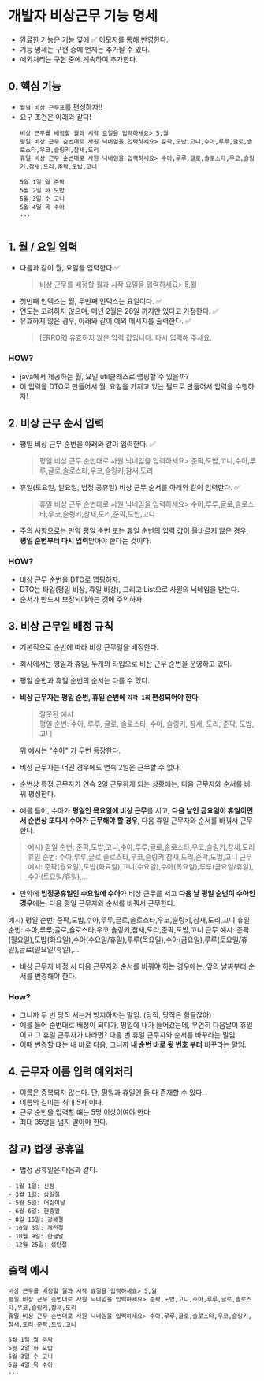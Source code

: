 # 개발자 비상근무 기능 명세

- 완료한 기능은 기능 옆에 ✅ 이모지를 통해 반영한다.
- 기능 명세는 구현 중에 언제든 추가될 수 있다.
- 예외처리는 구현 중에 계속하여 추가한다.

##  0. 핵심 기능
- `월별 비상 근무표`를 편성하자!!
- 요구 조건은 아래와 같다!
    ```
    비상 근무를 배정할 월과 시작 요일을 입력하세요> 5,월
    평일 비상 근무 순번대로 사원 닉네임을 입력하세요> 준팍,도밥,고니,수아,루루,글로,솔로스타,우코,슬링키,참새,도리
    휴일 비상 근무 순번대로 사원 닉네임을 입력하세요> 수아,루루,글로,솔로스타,우코,슬링키,참새,도리,준팍,도밥,고니
    
    5월 1일 월 준팍
    5월 2일 화 도밥
    5월 3일 수 고니
    5월 4일 목 수아
    ...


## 1. 월 / 요일 입력
- 다음과 같이 월, 요일을 입력한다.✅
    >비상 근무를 배정할 월과 시작 요일을 입력하세요> 5,월
- 첫번째 인덱스는 월, 두번째 인덱스는 요일이다. ✅
- 연도는 고려하지 않으며, 매년 2월은 28일 까지만 있다고 가정한다. ✅
- 유효하지 않은 경우, 아래와 같이 예외 메시지를 출력한다. ✅
    > [ERROR] 유효하지 않은 입력 값입니다. 다시 입력해 주세요.

### HOW?
- java에서 제공하는 월, 요일 util클래스로 맵핑할 수 있을까?
- 이 입력을 DTO로 만들어서 월, 요일을 가지고 있는 필드로 만들어서 입력을 수행하자!

## 2. 비상 근무 순서 입력
- 평일 비상 근무 순번을 아래와 같이 입력한다. ✅
    > 평일 비상 근무 순번대로 사원 닉네임을 입력하세요> 준팍,도밥,고니,수아,루루,글로,솔로스타,우코,슬링키,참새,도리

- 휴일(토요일, 일요일, 법정 공휴일) 비상 근무 순서를 아래와 같이 입력한다. ✅
    > 휴일 비상 근무 순번대로 사원 닉네임을 입력하세요> 수아,루루,글로,솔로스타,우코,슬링키,참새,도리,준팍,도밥,고니

- 주의 사항으로는 만약 평일 순번 또는 휴일 순번의 입력 값이 올바르지 않은 경우, **평일 순번부터 다시 입력**받아야 한다는 것이다.
### HOW?
- 비상 근무 순번을 DTO로 맵핑하자.
- DTO는 타입(평일 비상, 휴일 비상), 그리고 List<String>으로 사원의 닉네임을 받는다.
- 순서가 반드시 보장되야하는 것에 주의하자!

## 3. 비상 근무일 배정 규칙
- 기본적으로 순번에 따라 비상 근무일을 배정한다.
- 회사에서는 평일과 휴일, 두개의 타입으로 비산 근무 순번을 운영하고 있다.
- 평일 순번과 휴일 순번의 순서는 다를 수 있다.
- **비상 근무자는 평일 순번, 휴일 순번에 `각각 1회` 편성되어야 한다.**
    > 잘못된 예시 </br>
    > 평일 순번: 수아, 루루, 글로, 솔로스타, 수아, 슬링키, 참새, 도리, 준팍, 도밥, 고니
    
    위 예시는 "수아" 가 두번 등장한다.

- 비상 근무자는 어떤 경우에도 연속 2일은 근무할 수 없다.
- 순번상 특정 근무자가 연속 2일 근무하게 되는 상황에는, 다음 근무자와 순서를 바꿔 평성한다.
- 예를 들어, 수아가 **평일인 목요일에 비상 근무**를 서고, **다음 날인 금요일이 휴일이면서 순번상 또다시
    수아가 근무해야 할 경우**, 다음 휴일 근무자와 순서를 바꿔서 근무한다.
> 예시)
평일 순번: 준팍,도밥,고니,수아,루루,글로,솔로스타,우코,슬링키,참새,도리
휴일 순번: 수아,루루,글로,솔로스타,우코,슬링키,참새,도리,준팍,도밥,고니
근무 예시: 준팍(월요일),도밥(화요일),고니(수요일),수아(목요일),루루(금요일/휴일),수아(토요일/휴일),...

- 만약에 **법정공휴일인 수요일에 수아**가 비상 근무를 서고 **다음 날 평일 순번이 수아인 경우**에는,
  다음 평일 근무자와 순서를 바꿔서 근무한다.

예시)
평일 순번: 준팍,도밥,수아,루루,글로,솔로스타,우코,슬링키,참새,도리,고니
휴일 순번: 수아,루루,글로,솔로스타,우코,슬링키,참새,도리,준팍,도밥,고니
근무 예시: 준팍(월요일),도밥(화요일),수아(수요일/휴일),루루(목요일),수아(금요일),루루(토요일/휴일),글로(일요일/휴일),...

- 비상 근무자 배정 시 다음 근무자와 순서를 바꿔야 하는 경우에는, 앞의 날짜부터 순서를 변경해야 한다.

### How?
- 그니까 두 번 당직 서는거 방지하자는 말임. (당직, 당직은 힘들잖아)
- 예를 들어 순번대로 배정이 되다가, 평일에 내가 들어갔는데, 우연히 다음날이 휴일이고 그 휴일 근무자가 나라면?
다음 번 휴일 근무자와 순서를 바꾸라는 말임.
- 이때 변경할 떄는 내 바로 다음, 그니까 **내 순번 바로 뒷 번호 부터** 바꾸라는 말임.

## 4. 근무자 이름 입력 예외처리
- 이름은 중복되지 않는다. 단, 평일과 휴일엔 둘 다 존재할 수 있다.
- 이름의 길이는 최대 5자 이다.
- 근무 순번을 입력할 떄는 5명 이상이여야 한다.
- 최대 35명을 넘지 말아야 한다.

## 참고) 법정 공휴일
- 법정 공휴일은 다음과 같다.
```
- 1월 1일: 신정
- 3월 1일: 삼일절
- 5월 5일: 어린이날
- 6월 6일: 현충일
- 8월 15일: 광복절
- 10월 3일: 개천절
- 10월 9일: 한글날
- 12월 25일: 성탄절
```

## 출력 예시
```
비상 근무를 배정할 월과 시작 요일을 입력하세요> 5,월
평일 비상 근무 순번대로 사원 닉네임을 입력하세요> 준팍,도밥,고니,수아,루루,글로,솔로스타,우코,슬링키,참새,도리
휴일 비상 근무 순번대로 사원 닉네임을 입력하세요> 수아,루루,글로,솔로스타,우코,슬링키,참새,도리,준팍,도밥,고니

5월 1일 월 준팍
5월 2일 화 도밥
5월 3일 수 고니
5월 4일 목 수아
...
```
